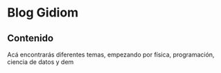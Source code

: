 # Blog Gidiom

## Contenido
Acá encontrarás diferentes temas, empezando por física, programación, ciencia de datos y dem
